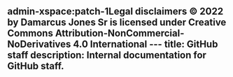 admin-xspace:patch-1Legal disclaimers © 2022 by Damarcus Jones Sr is licensed under Creative Commons Attribution-NonCommercial-NoDerivatives 4.0 International ---
title: GitHub staff
description: Internal documentation for GitHub staff.
---

<ChildPages path="GitHub staff" />
